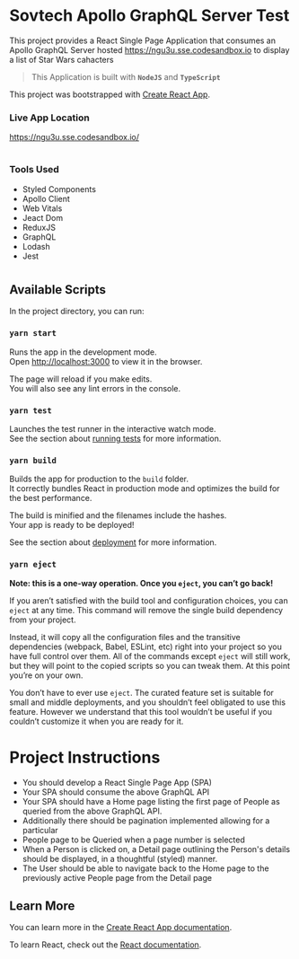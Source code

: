 # Sovtech Apollo GraphQL Server Test

This project provides a React Single Page Application that consumes an Apollo GraphQL Server
hosted https://ngu3u.sse.codesandbox.io to display a list of Star Wars cahacters

> This Application is built with **`NodeJS`** and **`TypeScript`**

This project was bootstrapped with [Create React App](https://github.com/facebook/create-react-app).


### Live App Location
https://ngu3u.sse.codesandbox.io/
#
### Tools Used
- Styled Components
- Apollo Client
- Web Vitals
- Jeact Dom
- ReduxJS
- GraphQL
- Lodash
- Jest
#

## Available Scripts

In the project directory, you can run:

### `yarn start`

Runs the app in the development mode.\
Open [http://localhost:3000](http://localhost:3000) to view it in the browser.

The page will reload if you make edits.\
You will also see any lint errors in the console.

### `yarn test`

Launches the test runner in the interactive watch mode.\
See the section about [running tests](https://facebook.github.io/create-react-app/docs/running-tests) for more information.

### `yarn build`

Builds the app for production to the `build` folder.\
It correctly bundles React in production mode and optimizes the build for the best performance.

The build is minified and the filenames include the hashes.\
Your app is ready to be deployed!

See the section about [deployment](https://facebook.github.io/create-react-app/docs/deployment) for more information.

### `yarn eject`

**Note: this is a one-way operation. Once you `eject`, you can’t go back!**

If you aren’t satisfied with the build tool and configuration choices, you can `eject` at any time. This command will remove the single build dependency from your project.

Instead, it will copy all the configuration files and the transitive dependencies (webpack, Babel, ESLint, etc) right into your project so you have full control over them. All of the commands except `eject` will still work, but they will point to the copied scripts so you can tweak them. At this point you’re on your own.

You don’t have to ever use `eject`. The curated feature set is suitable for small and middle deployments, and you shouldn’t feel obligated to use this feature. However we understand that this tool wouldn’t be useful if you couldn’t customize it when you are ready for it.

#

# Project Instructions
- You should develop a React Single Page App (SPA)
- Your SPA should consume the above GraphQL API
- Your SPA should have a Home page listing the first page of People as queried from the above GraphQL API.
- Additionally there should be pagination implemented allowing for a particular
- People page to be Queried when a page number is selected
- When a Person is clicked on, a Detail page outlining the Person's details should be displayed, in a thoughtful (styled) manner.
- The User should be able to navigate back to the Home page to the previously active People page from the Detail page

## Learn More

You can learn more in the [Create React App documentation](https://facebook.github.io/create-react-app/docs/getting-started).

To learn React, check out the [React documentation](https://reactjs.org/).
